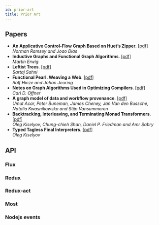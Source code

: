 ```yaml
---
id: prior-art
title: Prior Art
---
```


## Papers

- **An Applicative Control-Flow Graph Based on Huet’s Zipper**. [[pdf]](http://zero-bias-papers.s3-website-eu-west-1.amazonaws.com/zipcfg.pdf) <br> _Norman Ramsey and Joao Dias_
- **Inductive Graphs and Functional Graph Algorithms**. [[pdf]](https://zero-bias-papers.s3-eu-west-1.amazonaws.com/Inductive+Graphs+and+Functional+Graph+Algorithms.pdf) <br> _Martin Erwig_
- **Leftist Trees**. [[pdf]](https://zero-bias-papers.s3-eu-west-1.amazonaws.com/leftist+trees.pdf) <br> _Sartaj Sahni_
- **Functional Pearl. Weaving a Web**. [[pdf]](https://zero-bias-papers.s3-eu-west-1.amazonaws.com/weaver+zipper.pdf) <br> _Ralf Hinze and Johan Jeuring_
- **Notes on Graph Algorithms Used in Optimizing Compilers**. [[pdf]](https://zero-bias-papers.s3-eu-west-1.amazonaws.com/Graph+Algorithms+Used+in+Optimizing+Compilers.pdf) <br> _Carl D. Offner_
- **A graph model of data and workflow provenance**. [[pdf]](https://zero-bias-papers.s3-eu-west-1.amazonaws.com/A+graph+model+of+data+and+workflow+provenance.pdf) <br> _Umut Acar, Peter Buneman, James Cheney, Jan Van den Bussche, Natalia Kwasnikowska and Stijn Vansummeren_
- **Backtracking, Interleaving, and Terminating Monad Transformers**. [[pdf]](https://zero-bias-papers.s3-eu-west-1.amazonaws.com/Backtracking%2C+Interleaving%2C+and+Terminating+Monad+Transformers.pdf) <br> _Oleg Kiselyov, Chung-chieh Shan, Daniel P. Friedman and Amr Sabry_
- **Typed Tagless Final Interpreters**. [[pdf]](https://zero-bias-papers.s3-eu-west-1.amazonaws.com/Typed+Tagless+Final+Interpreters.pdf) <br> _Oleg Kiselyov_

## API

### Flux

### Redux

### Redux-act

### Most

### Nodejs events
